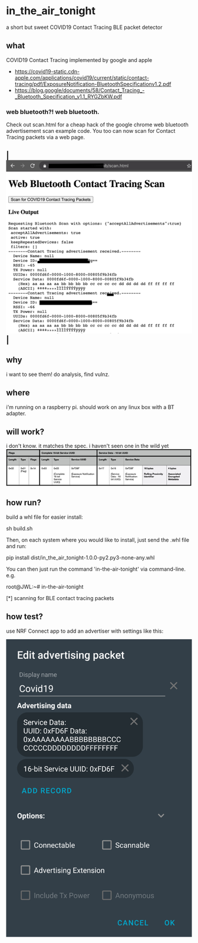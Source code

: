 # in_the_air_tonight
a short but sweet COVID19 Contact Tracing BLE packet detector
## what
COVID19 Contact Tracing implemented by google and apple
* https://covid19-static.cdn-apple.com/applications/covid19/current/static/contact-tracing/pdf/ExposureNotification-BluetoothSpecificationv1.2.pdf
* https://blog.google/documents/58/Contact_Tracing_-_Bluetooth_Specification_v1.1_RYGZbKW.pdf
### web bluetooth?! web bluetooth.
Check out scan.html for a cheap hack of the google chrome web bluetooth advertisement scan example code. You too can now scan for Contact Tracing packets via a web page.

|![Web Bluetooth Screenshot](img/webbluetooth.png)|
-

## why
i want to see them! do analysis, find vulnz.
## where
i'm running on a raspberry pi. should work on any linux box with a BT adapter.
## will work?
i don't know. it matches the spec. i haven't seen one in the wild yet
![the spec](img/contact_tracing_packet_payload.png)
## how run?

build a whl file for easier install:

sh build.sh 

Then, on each system where you would like to install, just send the .whl file and run:

pip install dist/in_the_air_tonight-1.0.0-py2.py3-none-any.whl

You can then just run the command 'in-the-air-tonight' via command-line. e.g.

root@JWL:~# in-the-air-tonight
 
 [*] scanning for BLE contact tracing packets


## how test?
use NRF Connect app to add an advertiser with settings like this:

![NRF Connect](img/nrf_connect_covid19.png)
